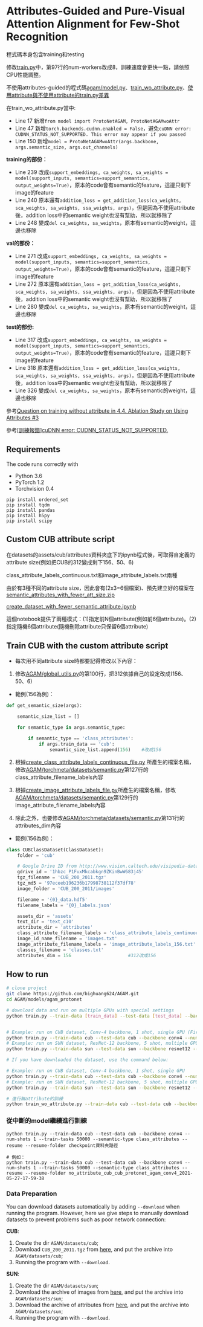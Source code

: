 # Attributes-Guided and Pure-Visual Attention Alignment for Few-Shot Recognition

程式碼本身包含training和testing

修改[train.py](https://github.com/e96031413/AGAM/blob/master/models/agam/train.py#L97)中，第97行的num-workers改成8，訓練速度會更快一點，請依照CPU性能調整。

不使用attributes-guided的程式碼[agam/model.py](https://github.com/e96031413/AGAM/blob/master/models/agam/model.py#L143)、[train_wo_attribute.py](https://github.com/e96031413/AGAM/blob/master/models/agam/train_wo_attribute.py)、[使用attribute與不使用attribute的train.py差異](https://www.diffchecker.com/sv6TWcM6)

在train_wo_attribute.py當中:
- Line 17 新增```from model import ProtoNetAGAM, ProtoNetAGAMwoAttr```
- Line 47 新增```torch.backends.cudnn.enabled = False```，避免```cuDNN error: CUDNN_STATUS_NOT_SUPPORTED. This error may appear if you passed```
- Line 150 新增```model = ProtoNetAGAMwoAttr(args.backbone, args.semantic_size, args.out_channels)```

**training的部份：**

- Line 239 改成```support_embeddings, ca_weights, sa_weights = model(support_inputs, semantics=support_semantics, output_weights=True)```，原本的code會有semantic的feature，這邊只剩下image的feature
- Line 240 原本還有```addition_loss = get_addition_loss(ca_weights, sca_weights, sa_weights, ssa_weights, args)```，但是因為不使用attribute後，addition loss中的semantic weight也沒有幫助，所以就移除了
- Line 248 變成```del ca_weights, sa_weights```，原本有semantic的weight，這邊也移除

**val的部份：**

- Line 271 改成```support_embeddings, ca_weights, sa_weights = model(support_inputs, semantics=support_semantics, output_weights=True)```，原本的code會有semantic的feature，這邊只剩下image的feature
- Line 272 原本還有```addition_loss = get_addition_loss(ca_weights, sca_weights, sa_weights, ssa_weights, args)```，但是因為不使用attribute後，addition loss中的semantic weight也沒有幫助，所以就移除了
- Line 280 變成```del ca_weights, sa_weights```，原本有semantic的weight，這邊也移除

**test的部份:**

- Line 317 改成```support_embeddings, ca_weights, sa_weights = model(support_inputs, semantics=support_semantics, output_weights=True)```，原本的code會有semantic的feature，這邊只剩下image的feature
- Line 318 原本還有```addition_loss = get_addition_loss(ca_weights, sca_weights, sa_weights, ssa_weights, args)```，但是因為不使用attribute後，addition loss中的semantic weight也沒有幫助，所以就移除了
- Line 326 變成```del ca_weights, sa_weights```，原本有semantic的weight，這邊也移除

參考[Question on training without attribute in 4.4. Ablation Study on Using Attributes #3](https://github.com/bighuang624/AGAM/issues/3)

參考[[訓練報錯]cuDNN error: CUDNN_STATUS_NOT_SUPPORTED.](https://blog.csdn.net/qq_22764813/article/details/108419648)


## Requirements

The code runs correctly with

* Python 3.6
* PyTorch 1.2
* Torchvision 0.4

```shell
pip install ordered_set
pip install tqdm
pip install pandas
pip install h5py
pip install scipy
```

## Custom CUB attribute script

在datasets的assets/cub/attributes資料夾底下的ipynb程式後，可取得自定義的attribute size(例如把CUB的312變成剩下156、50、6)

class_attribute_labels_continuous.txt和image_attribute_labels.txt兩種

由於有3種不同的attribute size，因此會有(2x3=6個檔案)、預先建立好的檔案在[semantic_attributes_with_fewer_att_size.zip](https://github.com/e96031413/AGAM/blob/master/datasets/assets/cub/attributes/semantic_attributes_with_fewer_att_size.zip)

[create_dataset_with_fewer_semantic_attribute.ipynb](https://github.com/e96031413/AGAM/blob/master/datasets/assets/cub/attributes/create_dataset_with_fewer_semantic_attribute.ipynb)

這個notebook提供了兩種模式：(1)指定前N個attribute(例如前6個attribute)。(2)指定隨機6個attribute(隨機刪除attribute只保留6個attribute)

## Train CUB with the custom attribute script

* 每次用不同attribute size時都要記得修改以下內容：

1. 修改[AGAM/global_utils.py](https://github.com/e96031413/AGAM/blob/master/global_utils.py#L100)的第100行，把312依據自己的設定改成(156、50、6)

* 範例(156為例)：

```python
def get_semantic_size(args):

    semantic_size_list = []

    for semantic_type in args.semantic_type:

        if semantic_type == 'class_attributes':
            if args.train_data == 'cub':
                semantic_size_list.append(156)    #改成156
```

2. 根據[create_class_attribute_labels_continuous_file.py](https://github.com/e96031413/AGAM/blob/master/datasets/assets/cub/attributes/create_class_attribute_labels_continuous_file.py)
所產生的檔案名稱，修改[AGAM/torchmeta/datasets/semantic.py](https://github.com/e96031413/AGAM/blob/master/torchmeta/datasets/semantic.py#L127)第127行的class_attribute_filename_labels內容

3. 根據[create_image_attribute_labels_file.py](https://github.com/e96031413/AGAM/blob/master/datasets/assets/cub/attributes/create_image_attribute_labels_file.py)所產生的檔案名稱，修改[AGAM/torchmeta/datasets/semantic.py](https://github.com/e96031413/AGAM/blob/master/torchmeta/datasets/semantic.py#L129)第129行的image_attribute_filename_labels內容

4. 除此之外，也要修改[AGAM/torchmeta/datasets/semantic.py](https://github.com/e96031413/AGAM/blob/master/torchmeta/datasets/semantic.py#L131)第131行的attributes_dim內容

* 範例(156為例)：
```python
class CUBClassDataset(ClassDataset):
    folder = 'cub'

    # Google Drive ID from http://www.vision.caltech.edu/visipedia-data/CUB-200-2011/CUB_200_2011.tgz
    gdrive_id = '1hbzc_P1FuxMkcabkgn9ZKinBwW683j45'
    tgz_filename = 'CUB_200_2011.tgz'
    tgz_md5 = '97eceeb196236b17998738112f37df78'
    image_folder = 'CUB_200_2011/images'

    filename = '{0}_data.hdf5'
    filename_labels = '{0}_labels.json'

    assets_dir = 'assets'
    text_dir = 'text_c10'
    attribute_dir = 'attributes'
    class_attribute_filename_labels = 'class_attribute_labels_continuous_156.txt'  #改成156
    image_id_name_filename = 'images.txt'
    image_attribute_filename_labels = 'image_attribute_labels_156.txt'   #改成156
    classes_filename = 'classes.txt'
    attributes_dim = 156                     #312改成156
```

## How to run

```bash
# clone project
git clone https://github.com/bighuang624/AGAM.git
cd AGAM/models/agam_protonet

# download data and run on multiple GPUs with special settings
python train.py --train-data [train_data] --test-data [test_data] --backbone [backbone] --num-shots [num_shots] --train-tasks [train_tasks] --semantic-type [semantic_type] --multi-gpu --download


# Example: run on CUB dataset, Conv-4 backbone, 1 shot, single GPU (First time training with --download to get the dataset)
python train.py --train-data cub --test-data cub --backbone conv4 --num-shots 1 --train-tasks 50000 --semantic-type class_attributes --download
# Example: run on SUN dataset, ResNet-12 backbone, 5 shot, multiple GPUs (First time training with --download to get the dataset)
python train.py --train-data sun --test-data sun --backbone resnet12 --num-shots 5 --train-tasks 40000  --semantic-type image_attributes --multi-gpu --download

# If you have downloaded the dataset, use the command below:

# Example: run on CUB dataset, Conv-4 backbone, 1 shot, single GPU
python train.py --train-data cub --test-data cub --backbone conv4 --num-shots 1 --train-tasks 50000 --semantic-type class_attributes
# Example: run on SUN dataset, ResNet-12 backbone, 5 shot, multiple GPUs
python train.py --train-data sun --test-data sun --backbone resnet12 --num-shots 5 --train-tasks 40000  --semantic-type image_attributes --multi-gpu

# 進行無attribute的訓練
python train_wo_attribute.py --train-data cub --test-data cub --backbone conv4 --num-shots 1 --train-tasks 50000 --semantic-type class_attributes
```

### 從中斷的model繼續進行訓練
```
python train.py --train-data cub --test-data cub --backbone conv4 --num-shots 1 --train-tasks 50000 --semantic-type class_attributes --resume --resume-folder checkpoint資料夾路徑

# 例如：
python train.py --train-data cub --test-data cub --backbone conv4 --num-shots 1 --train-tasks 50000 --semantic-type class_attributes --resume --resume-folder no_attribute_cub_cub_protonet_agam_conv4_2021-05-27-17-59-38
```
### Data Preparation

You can download datasets automatically by adding `--download` when running the program. However, here we give steps to manually download datasets to prevent problems such as poor network connection:

**CUB**:

1. Create the dir `AGAM/datasets/cub`;
2. Download `CUB_200_2011.tgz` from [here](https://drive.google.com/file/d/1hbzc_P1FuxMkcabkgn9ZKinBwW683j45/view), and put the archive into `AGAM/datasets/cub`;
3. Running the program with `--download`.

**SUN**:

1. Create the dir `AGAM/datasets/sun`;
2. Download the archive of images from [here](http://cs.brown.edu/~gmpatter/Attributes/SUNAttributeDB_Images.tar.gz), and put the archive into `AGAM/datasets/sun`;
3. Download the archive of attributes from [here](http://cs.brown.edu/~gmpatter/Attributes/SUNAttributeDB.tar.gz), and put the archive into `AGAM/datasets/sun`;
4. Running the program with `--download`.

